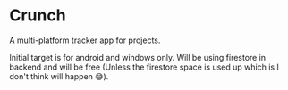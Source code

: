 # Crunch

A multi-platform tracker app for projects.


Initial target is for android and windows only.
Will be using firestore in backend and will be free (Unless the firestore space is used up which is I don't think will happen 😅).
